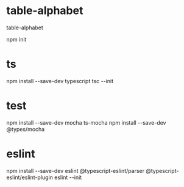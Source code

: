 # table-alphabet
table-alphabet

npm init
# ts
npm install --save-dev typescript
tsc --init
# test
npm install --save-dev mocha ts-mocha
npm install --save-dev @types/mocha
# eslint
npm install --save-dev eslint @typescript-eslint/parser @typescript-eslint/eslint-plugin
eslint --init

